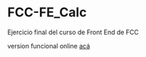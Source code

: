 # FCC-FE_Calc
Ejercicio final del curso de Front End de FCC

version funcional online [acá](https://react-jkq2de.stackblitz.io/)
